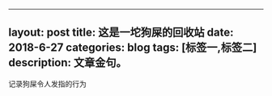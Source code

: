 ---
layout: post
title: 这是一坨狗屎的回收站
date: 2018-6-27
categories: blog
tags: [标签一,标签二]
description: 文章金句。
--

记录狗屎令人发指的行为












